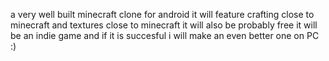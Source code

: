 a very well built minecraft clone for android it will feature crafting close to minecraft and textures close to minecraft it will also be probably free it will be an indie game and if it is succesful i will make an even better one on PC :)